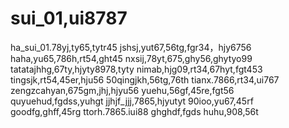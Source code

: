 # sui_01,ui8787
ha_sui_01.78yj,ty65,tytr45
jshsj,yut67,56tg,fgr34，hjy6756
haha,yu65,786h,rt54,ght45
nxsij,78yt,675,ghy56,ghytyo99
tatatajhhg,67ty,hjyty8978,tyty
nimab,hjg09,rt34,67hyt,fgt453
tingsjk,rt54,45er,hju56
50qingjkh,56tg,76th
tianx.7866,rt34,ui767
zengzcahyan,675gm,jhj,hjyu56
yuehu,56gf,45re,fgt56
quyuehud,fgdss,yuhgt
jjhjf_jjj,7865,hjyutyt
90ioo,yu67,45rf
goodfg,ghff,45rg
ttorh.7865.iui88
ghghdf,fgds
huhu,908,56t
